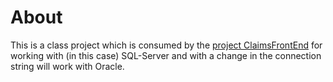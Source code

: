 ﻿# About

This is a class project which is consumed by the [project ClaimsFrontEnd](https://github.com/karenpayneoregon/forum-questions/tree/master/ClaimsFrontEnd) for working with (in this case) SQL-Server and with a change in the connection string will work with Oracle.


